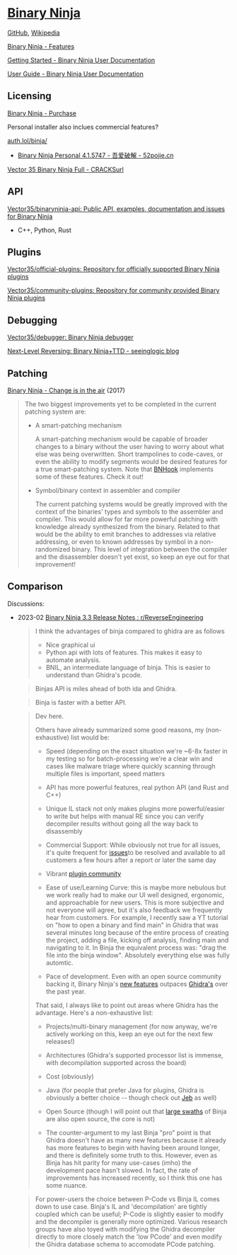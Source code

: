 # [Binary Ninja](https://binary.ninja/)
[GitHub](https://github.com/Vector35), [Wikipedia](https://en.wikipedia.org/wiki/Binary_Ninja)

[Binary Ninja - Features](https://binary.ninja/features/)

[Getting Started - Binary Ninja User Documentation](https://docs.binary.ninja/getting-started.html)

[User Guide - Binary Ninja User Documentation](https://docs.binary.ninja/guide/index.html)

## Licensing
[Binary Ninja - Purchase](https://binary.ninja/purchase/)

Personal installer also inclues commercial features?

[auth.lol/binja/](https://auth.lol/binja/)
- [Binary Ninja Personal 4.1.5747 - 吾爱破解 - 52pojie.cn](https://www.52pojie.cn/thread-1951539-1-1.html)

[Vector 35 Binary Ninja Full - CRACKSurl](https://cracksurl.com/binary-ninja-commercial-edition-full/)

## API
[Vector35/binaryninja-api: Public API, examples, documentation and issues for Binary Ninja](https://github.com/Vector35/binaryninja-api)
- C++, Python, Rust

## Plugins
[Vector35/official-plugins: Repository for officially supported Binary Ninja plugins](https://github.com/Vector35/official-plugins)

[Vector35/community-plugins: Repository for community provided Binary Ninja plugins](https://github.com/Vector35/community-plugins)

## Debugging
[Vector35/debugger: Binary Ninja debugger](https://github.com/Vector35/debugger)

[Next-Level Reversing: Binary Ninja+TTD - seeinglogic blog](https://seeinglogic.com/posts/binary-ninja-ttd-intro/)

## Patching
[Binary Ninja - Change is in the air](https://binary.ninja/2017/12/15/change-is-in-the-air.html) (2017)

> The two biggest improvements yet to be completed in the current patching system are:
> - A smart-patching mechanism
>
>   A smart-patching mechanism would be capable of broader changes to a binary without the user having to worry about what else was being overwritten. Short trampolines to code-caves, or even the ability to modify segments would be desired features for a true smart-patching system. Note that [BNHook](https://github.com/orndorffgrant/bnhook) implements some of these features. Check it out!
> 
> - Symbol/binary context in assembler and compiler
>
>   The current patching systems would be greatly improved with the context of the binaries' types and symbols to the assembler and compiler. This would allow for far more powerful patching with knowledge already synthesized from the binary. Related to that would be the ability to emit branches to addresses via relative addressing, or even to known addresses by symbol in a non-randomized binary. This level of integration between the compiler and the disassembler doesn't yet exist, so keep an eye out for that improvement!

## Comparison
Discussions:
- 2023-02 [Binary Ninja 3.3 Release Notes : r/ReverseEngineering](https://www.reddit.com/r/ReverseEngineering/comments/10qlkkq/binary_ninja_33_release_notes/)
  
  > I think the advantages of binja compared to ghidra are as follows
  > - Nice graphical ui
  > - Python api with lots of features. This makes it easy to automate analysis.
  > - BNIL, an intermediate language of binja. This is easier to understand than Ghidra's pcode.

  > Binjas API is miles ahead of both ida and Ghidra.
  
  > Binja is faster with a better API.

  > Dev here.
  > 
  > Others have already summarized some good reasons, my (non-exhaustive) list would be:
  > 
  > - Speed (depending on the exact situation we're ~6-8x faster in my testing so for batch-processing we're a clear win and cases like malware triage where quickly scanning through multiple files is important, speed matters
  > 
  > - API has more powerful features, real python API (and Rust and C++)
  > 
  > - Unique IL stack not only makes plugins more powerful/easier to write but helps with manual RE since you can verify decompiler results without going all the way back to disassembly
  > 
  > - Commercial Support: While obviously not true for all issues, it's quite frequent for [issues](https://github.com/Vector35/binaryninja-api/issues?q=is%3Aissue+is%3Aclosed)to be resolved and available to all customers a few hours after a report or later the same day
  > 
  > - Vibrant [plugin community](https://github.com/vector35/community-plugins/)
  > 
  > - Ease of use/Learning Curve: this is maybe more nebulous but we work really had to make our UI well designed, ergonomic, and approachable for new users. This is more subjective and not everyone will agree, but it's also feedback we frequently hear from customers. For example, I recently saw a YT tutorial on "how to open a binary and find main" in Ghidra that was several minutes long because of the entire process of creating the project, adding a file, kicking off analysis, finding main and navigating to it. In Binja the equivalent process was: "drag the file into the binja window". Absolutely everything else was fully automtic.
  > 
  > - Pace of development. Even with an open source community backing it, Binary Ninja's [new features](https://binary.ninja/changelog/) outpaces [Ghidra's](https://htmlpreview.github.io/?https://github.com/NationalSecurityAgency/ghidra/blob/Ghidra_10.2.2_build/Ghidra/Configurations/Public_Release/src/global/docs/ChangeHistory.html) over the past year.
  > 
  > That said, I always like to point out areas where Ghidra has the advantage. Here's a non-exhaustive list:
  > 
  > - Projects/multi-binary management (for now anyway, we're actively working on this, keep an eye out for the next few releases!)
  > 
  > - Architectures (Ghidra's supported processor list is immense, with decompilation supported across the board)
  > 
  > - Cost (obviously)
  > 
  > - Java (for people that prefer Java for plugins, Ghidra is obviously a better choice -- though check out [Jeb](https://www.pnfsoftware.com/) as well)
  > 
  > - Open Source (though I will point out that [large swaths](https://github.com/orgs/Vector35/repositories?q=&type=source&language=&sort=) of Binja are also open source, the core is not)
  > 
  > - The counter-argument to my last Binja "pro" point is that Ghidra doesn't have as many new features because it already has more features to begin with having been around longer, and there is definitely some truth to this. However, even as Binja has hit parity for many use-cases (imho) the development pace hasn't slowed. In fact, the rate of improvements has increased recently, so I think this one has some nuance.

  > For power-users the choice between P-Code vs Binja IL comes down to use case. Binja's IL and 'decompilation' are tightly coupled which can be useful; P-Code is slightly easier to modify and the decompiler is generally more optimized. Various research groups have also toyed with modifying the Ghidra decompiler directly to more closely match the 'low PCode' and even modify the Ghidra database schema to accomodate PCode patching.